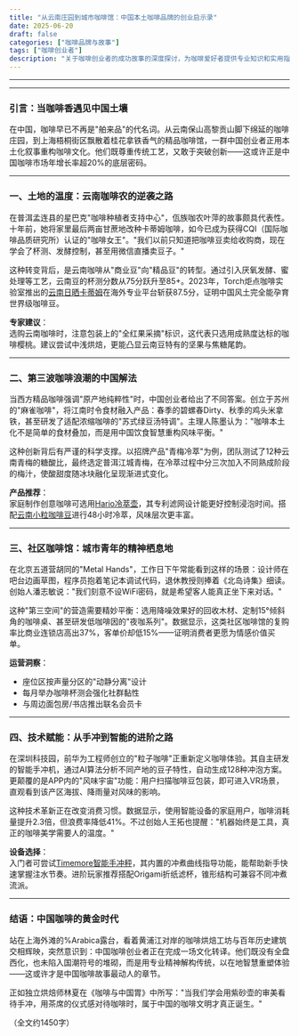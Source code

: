 ```yaml
---
title: "从云南庄园到城市咖啡馆：中国本土咖啡品牌的创业启示录"
date: 2025-06-20
draft: false
categories: ["咖啡品牌与故事"]
tags: ["咖啡创业者"]
description: "关于咖啡创业者的成功故事的深度探讨，为咖啡爱好者提供专业知识和实用指南。"
---
```


---

---

### 引言：当咖啡香遇见中国土壤  
在中国，咖啡早已不再是"舶来品"的代名词。从云南保山高黎贡山脚下绵延的咖啡庄园，到上海梧桐街区飘散着桂花拿铁香气的精品咖啡馆，一群中国创业者正用本土化叙事重构咖啡文化。他们既尊重传统工艺，又敢于突破创新——这或许正是中国咖啡市场年增长率超20%的底层密码。

---

### 一、土地的温度：云南咖啡农的逆袭之路  
在普洱孟连县的星巴克"咖啡种植者支持中心"，佤族咖农叶萍的故事颇具代表性。十年前，她将家里最后两亩甘蔗地改种卡蒂姆咖啡，如今已成为获得CQI（国际咖啡品质研究所）认证的"咖啡女王"。"我们以前只知道把咖啡豆卖给收购商，现在学会了杯测、发酵控制，甚至用微信直播卖豆子。"  

这种转变背后，是云南咖啡从"商业豆"向"精品豆"的转型。通过引入厌氧发酵、蜜处理等工艺，云南豆的杯测分数从75分跃升至85+。2023年，Torch炬点咖啡实验室推出的[云南日晒卡蒂姆](https://www.amazon.com/s?k=%E4%BA%91%E5%8D%97%E6%97%A5%E6%99%92%E5%8D%A1%E8%92%82%E5%A7%86&tag=coffeeprism-20)在海外专业平台斩获87.5分，证明中国风土完全能孕育世界级咖啡豆。

**专家建议**：  
选购云南咖啡时，注意包装上的"全红果采摘"标识，这代表只选用成熟度达标的咖啡樱桃。建议尝试中浅烘焙，更能凸显云南豆特有的坚果与焦糖尾韵。

---

### 二、第三波咖啡浪潮的中国解法  
当西方精品咖啡强调"原产地纯粹性"时，中国创业者给出了不同答案。创立于苏州的"麻雀咖啡"，将江南时令食材融入产品：春季的碧螺春Dirty、秋季的鸡头米拿铁，甚至研发了适配浓缩咖啡的"苏式绿豆汤特调"。主理人陈墨认为："咖啡本土化不是简单的食材叠加，而是用中国饮食智慧重构风味平衡。"

这种创新背后有严谨的科学支撑。以招牌产品"青梅冷萃"为例，团队测试了12种云南青梅的糖酸比，最终选定普洱江城青梅，在冷萃过程中分三次加入不同熟成阶段的梅汁，使酸甜度随冰块融化呈现渐进式变化。

**产品推荐**：  
家庭制作创意咖啡可选用[Hario冷萃壶](https://www.amazon.com/s?k=Hario%E5%86%B7%E8%90%83%E5%A3%B6&tag=coffeeprism-20)，其专利滤网设计能更好控制浸泡时间。搭配[云南小粒咖啡豆](https://www.amazon.com/s?k=%E4%BA%91%E5%8D%97%E5%B0%8F%E7%B2%92%E5%92%96%E5%95%A1%E8%B1%86&tag=coffeeprism-20)进行48小时冷萃，风味层次更丰富。

---

### 三、社区咖啡馆：城市青年的精神栖息地  
在北京五道营胡同的"Metal Hands"，工作日下午常能看到这样的场景：设计师在吧台边画草图，程序员抱着笔记本调试代码，退休教授则捧着《北岛诗集》细读。创始人潘志敏说："我们刻意不设WiFi密码，就是希望客人能真正坐下来对话。"

这种"第三空间"的营造需要精妙平衡：选用降噪效果好的回收木材、定制15°倾斜角的咖啡桌、甚至研发低咖啡因的"夜咖系列"。数据显示，这类社区咖啡馆的复购率比商业连锁店高出37%，客单价却低15%——证明消费者更愿为情感价值买单。

**运营洞察**：  
- 座位区按声量分区的"动静分离"设计  
- 每月举办咖啡杯测会强化社群黏性  
- 与周边面包房/书店推出联名会员卡  

---

### 四、技术赋能：从手冲到智能的进阶之路  
在深圳科技园，前华为工程师创立的"粒子咖啡"正重新定义咖啡体验。其自主研发的智能手冲机，通过AI算法分析不同产地的豆子特性，自动生成128种冲泡方案。更颠覆的是APP内的"风味宇宙"功能：用户扫描咖啡豆包装，即可进入VR场景，直观看到该产区海拔、降雨量对风味的影响。

这种技术革新正在改变消费习惯。数据显示，使用智能设备的家庭用户，咖啡消耗量提升2.3倍，但浪费率降低41%。不过创始人王拓也提醒："机器始终是工具，真正的咖啡美学需要人的温度。"

**设备选择**：  
入门者可尝试[Timemore智能手冲秤](https://www.amazon.com/s?k=Timemore%E6%99%BA%E8%83%BD%E6%89%8B%E5%86%B2%E7%A7%A4&tag=coffeeprism-20)，其内置的冲煮曲线指导功能，能帮助新手快速掌握注水节奏。进阶玩家推荐搭配Origami折纸滤杯，锥形结构可兼容不同冲煮流派。

---

### 结语：中国咖啡的黄金时代  
站在上海外滩的%Arabica露台，看着黄浦江对岸的咖啡烘焙工坊与百年历史建筑交相辉映，突然意识到：中国咖啡创业者正在完成一场文化转译。他们既没有全盘西化，也未陷入国潮符号的堆砌，而是用专业精神解构传统，以在地智慧重塑体验——这或许才是中国咖啡故事最动人的章节。

正如独立烘焙师林夏在《咖啡与中国胃》中所写："当我们学会用紫砂壶的审美看待手冲，用茶席的仪式感对待咖啡时，属于中国的咖啡文明才真正诞生。"  

（全文约1450字）